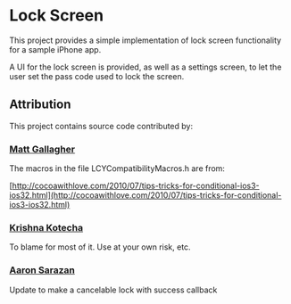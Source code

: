 # Lock Screen

This project provides a simple implementation of lock screen functionality for a sample iPhone app.

A UI for the lock screen is provided, as well as a settings screen, to let the user set the pass code used to lock the screen.

## Attribution

This project contains source code contributed by:

### [Matt Gallagher](http://cocoawithlove.com) 

The macros in the file LCYCompatibilityMacros.h are from: 

[http://cocoawithlove.com/2010/07/tips-tricks-for-conditional-ios3-ios32.html](http://cocoawithlove.com/2010/07/tips-tricks-for-conditional-ios3-ios32.html)

### [Krishna Kotecha](http://logiccolony.com)

To blame for most of it. Use at your own risk, etc. 

### [Aaron Sarazan](https://www.greplin.com)

Update to make a cancelable lock with success callback
